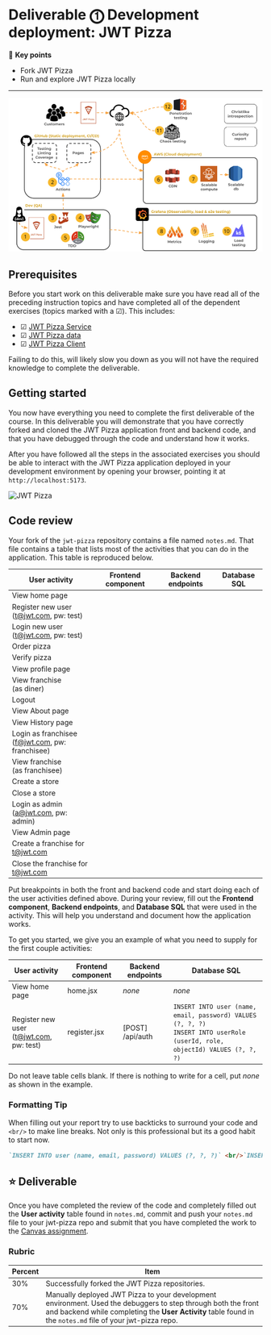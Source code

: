 # Deliverable ⓵ Development deployment: JWT Pizza

🔑 **Key points**

- Fork JWT Pizza
- Run and explore JWT Pizza locally

---

![course overview](../sharedImages/courseOverview.png)

## Prerequisites

Before you start work on this deliverable make sure you have read all of the preceding instruction topics and have completed all of the dependent exercises (topics marked with a ☑). This includes:

- ☑ [JWT Pizza Service](../jwtPizzaService/jwtPizzaService.md)
- ☑ [JWT Pizza data](../jwtPizzaData/jwtPizzaData.md)
- ☑ [JWT Pizza Client](../jwtPizzaClient/jwtPizzaClient.md)

Failing to do this, will likely slow you down as you will not have the required knowledge to complete the deliverable.

## Getting started

You now have everything you need to complete the first deliverable of the course. In this deliverable you will demonstrate that you have correctly forked and cloned the JWT Pizza application front and backend code, and that you have debugged through the code and understand how it works.

After you have followed all the steps in the associated exercises you should be able to interact with the JWT Pizza application deployed in your development environment by opening your browser, pointing it at `http://localhost:5173`.

![JWT Pizza](../jwtPizzaClient/jwtPizzaPhone.png)

## Code review

Your fork of the `jwt-pizza` repository contains a file named `notes.md`. That file contains a table that lists most of the activities that you can do in the application. This table is reproduced below.

| User activity                                       | Frontend component | Backend endpoints | Database SQL |
| --------------------------------------------------- | ------------------ | ----------------- | ------------ |
| View home page                                      |                    |                   |              |
| Register new user<br/>(t@jwt.com, pw: test)         |                    |                   |              |
| Login new user<br/>(t@jwt.com, pw: test)            |                    |                   |              |
| Order pizza                                         |                    |                   |              |
| Verify pizza                                        |                    |                   |              |
| View profile page                                   |                    |                   |              |
| View franchise<br/>(as diner)                       |                    |                   |              |
| Logout                                              |                    |                   |              |
| View About page                                     |                    |                   |              |
| View History page                                   |                    |                   |              |
| Login as franchisee<br/>(f@jwt.com, pw: franchisee) |                    |                   |              |
| View franchise<br/>(as franchisee)                  |                    |                   |              |
| Create a store                                      |                    |                   |              |
| Close a store                                       |                    |                   |              |
| Login as admin<br/>(a@jwt.com, pw: admin)           |                    |                   |              |
| View Admin page                                     |                    |                   |              |
| Create a franchise for t@jwt.com                    |                    |                   |              |
| Close the franchise for t@jwt.com                   |                    |                   |              |

Put breakpoints in both the front and backend code and start doing each of the user activities defined above. During your review, fill out the **Frontend component**, **Backend endpoints**, and **Database SQL** that were used in the activity. This will help you understand and document how the application works.

To get you started, we give you an example of what you need to supply for the first couple activities:

| User activity                               | Frontend component | Backend endpoints | Database SQL                                                                                                                 |
| ------------------------------------------- | ------------------ | ----------------- | ---------------------------------------------------------------------------------------------------------------------------- |
| View home page                              | home.jsx           | _none_            | _none_                                                                                                                       |
| Register new user<br/>(t@jwt.com, pw: test) | register.jsx       | [POST] /api/auth  | `INSERT INTO user (name, email, password) VALUES (?, ?, ?)` <br/>`INSERT INTO userRole (userId, role, objectId) VALUES (?, ?, ?)` |

Do not leave table cells blank. If there is nothing to write for a cell, put _none_ as shown in the example.

### Formatting Tip

When filling out your report try to use backticks to surround your code and `<br/>` to make line breaks. Not only is this professional but its a good habit to start now.

```md
`INSERT INTO user (name, email, password) VALUES (?, ?, ?)` <br/>`INSERT INTO userRole (userId, role, objectId) VALUES (?, ?, ?)`
```

## ⭐ Deliverable

Once you have completed the review of the code and completely filled out the **User activity** table found in `notes.md`, commit and push your `notes.md` file to your jwt-pizza repo and submit that you have completed the work to the [Canvas assignment](https://byu.instructure.com).

### Rubric

| Percent | Item                                                                                                                                                                                                                         |
| ------- | ---------------------------------------------------------------------------------------------------------------------------------------------------------------------------------------------------------------------------- |
| 30%     | Successfully forked the JWT Pizza repositories.                                                                                                                                                                              |
| 70%     | Manually deployed JWT Pizza to your development environment. Used the debuggers to step through both the front and backend while completing the **User Activity** table found in the `notes.md` file of your jwt-pizza repo. |
